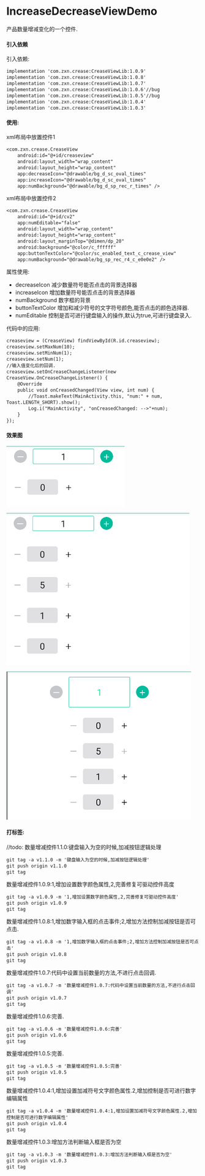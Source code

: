# IncreaseDecreaseViewDemo
产品数量增减变化的一个控件.

#### 引入依赖
引入依赖:
```
implementation 'com.zxn.crease:CreaseViewLib:1.0.9'
implementation 'com.zxn.crease:CreaseViewLib:1.0.8'
implementation 'com.zxn.crease:CreaseViewLib:1.0.7'
implementation 'com.zxn.crease:CreaseViewLib:1.0.6'//bug
implementation 'com.zxn.crease:CreaseViewLib:1.0.5'//bug
implementation 'com.zxn.crease:CreaseViewLib:1.0.4'
implementation 'com.zxn.crease:CreaseViewLib:1.0.3'
```
    
#### 使用:
xml布局中放置控件1
```
<com.zxn.crease.CreaseView
    android:id="@+id/creaseview"
    android:layout_width="wrap_content"
    android:layout_height="wrap_content"
    app:decreaseIcon="@drawable/bg_d_sc_oval_times"
    app:increaseIcon="@drawable/bg_d_sc_oval_times"
    app:numBackground="@drawable/bg_d_sp_rec_r_times" />
```
xml布局中放置控件2
```
<com.zxn.crease.CreaseView
    android:id="@+id/cv2"
    app:numEditable="false"
    android:layout_width="wrap_content"
    android:layout_height="wrap_content"
    android:layout_marginTop="@dimen/dp_20"
    android:background="@color/c_ffffff"
    app:buttonTextColor="@color/sc_enabled_text_c_crease_view"
    app:numBackground="@drawable/bg_sp_rec_r4_c_e0e0e2" />
```
 属性使用:
 - decreaseIcon
     减少数量符号能否点击的背景选择器
 - increaseIcon
     增加数量符号能否点击的背景选择器
 - numBackground
     数字框的背景
 - buttonTextColor
     增加和减少符号的文字符号颜色,能否点击的颜色选择器.
 - numEditable
     控制是否可进行键盘输入的操作,默认为true,可进行键盘录入.
       
代码中的应用:
```
creaseview = (CreaseView) findViewById(R.id.creaseview);
creaseview.setMaxNum(10);
creaseview.setMinNum(1);
creaseview.setNum(1);
//输入值变化后的回调.
creaseview.setOnCreaseChangeListener(new CreaseView.OnCreaseChangeListener() {
    @Override
    public void onCreasedChanged(View view, int num) {
        //Toast.makeText(MainActivity.this, "num:" + num, Toast.LENGTH_SHORT).show();
        Log.i("MainActivity", "onCreasedChanged: -->"+num);
    }
});
```
#### 效果图
![Image text](/image/view1.png)

![Image text](/image/view2.png)            
                                                            
![Image text](/image/view3.png)                                                                        
                                                                                                     

#### 打标签:

//todo:
数量增减控件1.1.0:键盘输入为空的时候,加减按钮逻辑处理
```
git tag -a v1.1.0 -m '键盘输入为空的时候,加减按钮逻辑处理'
git push origin v1.1.0
git tag
```

数量增减控件1.0.9:1,增加设置数字颜色属性,2,完善修复可驱动控件高度
```
git tag -a v1.0.9 -m '1,增加设置数字颜色属性,2,完善修复可驱动控件高度'
git push origin v1.0.9
git tag
```

数量增减控件1.0.8:1,增加数字输入框的点击事件;2,增加方法控制加减按钮是否可点击.
```
git tag -a v1.0.8 -m '1,增加数字输入框的点击事件;2,增加方法控制加减按钮是否可点击'
git push origin v1.0.8
git tag
```

数量增减控件1.0.7:代码中设置当前数量的方法,不进行点击回调.
```
git tag -a v1.0.7 -m '数量增减控件1.0.7:代码中设置当前数量的方法,不进行点击回调'
git push origin v1.0.7
git tag
```

数量增减控件1.0.6:完善.
```
git tag -a v1.0.6 -m '数量增减控件1.0.6:完善'
git push origin v1.0.6
git tag
```

数量增减控件1.0.5:完善.
```
git tag -a v1.0.5 -m '数量增减控件1.0.5:完善'
git push origin v1.0.5
git tag
```



数量增减控件1.0.4:1,增加设置加减符号文字颜色属性.2,增加控制是否可进行数字编辑属性	
```
git tag -a v1.0.4 -m '数量增减控件1.0.4:1,增加设置加减符号文字颜色属性.2,增加控制是否可进行数字编辑属性'
git push origin v1.0.4
git tag
```

数量增减控件1.0.3:增加方法判断输入框是否为空
```
git tag -a v1.0.3 -m '数量增减控件1.0.3:增加方法判断输入框是否为空'
git push origin v1.0.3
git tag
```
	




    
